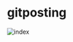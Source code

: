 # gitposting
![index](https://user-images.githubusercontent.com/116664249/205335720-58bc2d1c-24c0-46df-bcee-384c79ca06ec.jpg)
